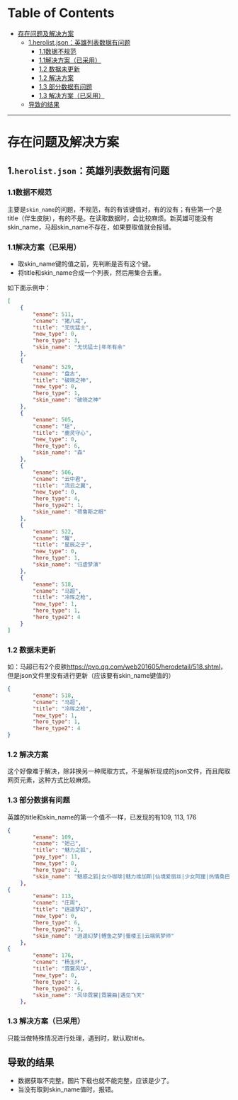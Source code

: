 Table of Contents
=================

* [存在问题及解决方案](#%E5%AD%98%E5%9C%A8%E9%97%AE%E9%A2%98%E5%8F%8A%E8%A7%A3%E5%86%B3%E6%96%B9%E6%A1%88)
  * [1\.herolist\.json：英雄列表数据有问题](#1herolistjson%E8%8B%B1%E9%9B%84%E5%88%97%E8%A1%A8%E6%95%B0%E6%8D%AE%E6%9C%89%E9%97%AE%E9%A2%98)
    * [1\.1数据不规范](#11%E6%95%B0%E6%8D%AE%E4%B8%8D%E8%A7%84%E8%8C%83)
    * [1\.1解决方案（已采用）](#11%E8%A7%A3%E5%86%B3%E6%96%B9%E6%A1%88%E5%B7%B2%E9%87%87%E7%94%A8)
    * [1\.2 数据未更新](#12-%E6%95%B0%E6%8D%AE%E6%9C%AA%E6%9B%B4%E6%96%B0)
    * [1\.2 解决方案](#12-%E8%A7%A3%E5%86%B3%E6%96%B9%E6%A1%88)
    * [1\.3 部分数据有问题](#13-%E9%83%A8%E5%88%86%E6%95%B0%E6%8D%AE%E6%9C%89%E9%97%AE%E9%A2%98)
    * [1\.3 解决方案（已采用）](#13-%E8%A7%A3%E5%86%B3%E6%96%B9%E6%A1%88%E5%B7%B2%E9%87%87%E7%94%A8)
  * [导致的结果](#%E5%AF%BC%E8%87%B4%E7%9A%84%E7%BB%93%E6%9E%9C)

---

存在问题及解决方案
======

## 1.`herolist.json`：英雄列表数据有问题

### 1.1数据不规范

主要是`skin_name`的问题，不规范，有的有该键值对，有的没有；有些第一个是title（伴生皮肤），有的不是。在读取数据时，会比较麻烦。新英雄可能没有skin_name，马超skin_name不存在，如果要取值就会报错。

### 1.1解决方案（已采用）

- 取skin_name键的值之前，先判断是否有这个键。
- 将title和skin_name合成一个列表，然后用集合去重。

如下面示例中：

```json
[ 
	{
        "ename": 511,
        "cname": "猪八戒",
        "title": "无忧猛士",
        "new_type": 0,
        "hero_type": 3,
        "skin_name": "无忧猛士|年年有余"
    },
    {
        "ename": 529,
        "cname": "盘古",
        "title": "破晓之神",
        "new_type": 0,
        "hero_type": 1,
        "skin_name": "破晓之神"
    },
    {
        "ename": 505,
        "cname": "瑶",
        "title": "鹿灵守心",
        "new_type": 0,
        "hero_type": 6,
        "skin_name": "森"
    },
    {
        "ename": 506,
        "cname": "云中君",
        "title": "流云之翼",
        "new_type": 0,
        "hero_type": 4,
        "hero_type2": 1,
        "skin_name": "荷鲁斯之眼"
    },
    {
        "ename": 522,
        "cname": "曜",
        "title": "星辰之子",
        "new_type": 0,
        "hero_type": 1,
        "skin_name": "归虚梦演"
    },
    {
        "ename": 518,
        "cname": "马超",
        "title": "冷晖之枪",
        "new_type": 1,
        "hero_type": 1,
        "hero_type2": 4
    }
]
```



### 1.2 数据未更新

如：马超已有2个皮肤<https://pvp.qq.com/web201605/herodetail/518.shtml>，但是json文件里没有进行更新（应该要有skin_name键值的）

```json
{
        "ename": 518,
        "cname": "马超",
        "title": "冷晖之枪",
        "new_type": 1,
        "hero_type": 1,
        "hero_type2": 4
}
```

### 1.2 解决方案

这个好像难于解决，除非换另一种爬取方式，不是解析现成的json文件，而且爬取网页元素，这种方式比较麻烦。

### 1.3 部分数据有问题

英雄的title和skin_name的第一个值不一样，已发现的有109, 113, 176

```json
{
        "ename": 109,
        "cname": "妲己",
        "title": "魅力之狐",
        "pay_type": 11,
        "new_type": 0,
        "hero_type": 2,
        "skin_name": "魅惑之狐|女仆咖啡|魅力维加斯|仙境爱丽丝|少女阿狸|热情桑巴"
    },
{
        "ename": 113,
        "cname": "庄周",
        "title": "逍遥梦幻",
        "new_type": 0,
        "hero_type": 6,
        "hero_type2": 3,
        "skin_name": "逍遥幻梦|鲤鱼之梦|蜃楼王|云端筑梦师"
    },
{
        "ename": 176,
        "cname": "杨玉环",
        "title": "霓裳风华",
        "new_type": 0,
        "hero_type": 2,
        "hero_type2": 6,
        "skin_name": "风华霓裳|霓裳曲|遇见飞天"
    },
```

### 1.3 解决方案（已采用）

只能当做特殊情况进行处理，遇到时，默认取title。

## 导致的结果

- 数据获取不完整，图片下载也就不能完整，应该是少了。
- 当没有取到skin_name值时，报错。



